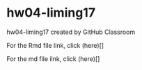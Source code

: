 # hw04-liming17
hw04-liming17 created by GitHub Classroom

For the Rmd file link, click (here)[]

For the md file ilnk, click (here)[]
